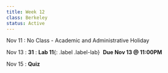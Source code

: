 ```yaml
---
title: Week 12 
class: Berkeley
status: Active
---
```


Nov 11
: No Class - Academic and Administrative Holiday

Nov 13
: **31**
: **Lab 11**{: .label .label-lab}  &nbsp;**Due Nov 13 @ 11:00PM**

Nov 15
: **Quiz**